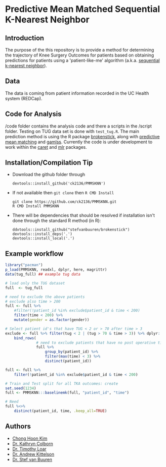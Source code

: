 
Predictive Mean Matched Sequential K-Nearest Neighbor
=====================================================

Introduction
------------

The purpose of the this repository is to provide a method for determining the trajectory of Knee Surgery Outcomes for patients based on obtaining predictions for patients using a 'patient-like-me' algorithm (a.k.a. [sequential k-nearest neighbor](https://www.ncbi.nlm.nih.gov/pubmed/20676226)).

Data
----

The data is coming from patient information recorded in the UC Health system (REDCap).

Code for Analysis
-----------------

/code folder contains the analysis code and there a scripts in the /script folder. Testing on TUG data set is done with `test_tug.R`. The main prediction method is using the R package [brokenstick](https://github.com/stefvanbuuren/brokenstick), along with [predictive mean matching](https://books.google.com/books?hl=en&lr=&id=rM8eSRUYYHYC&oi=fnd&pg=PA442&dq=%22predictive+mean+matching%22++rubin&ots=OM-74mXZoX&sig=H-tIcTl7xqIfbgumXuHBktBTfkQ#v=onepage&q=%22predictive%20mean%20matching%22%20%20rubin&f=false) and [gamlss](https://www.gamlss.com/). Currently the code is under development to work within the [caret](https://github.com/topepo/caret) and [mlr](https://github.com/mlr-org/mlr) packages.

Installation/Compilation Tip
----------------------------

-   Download the github folder through

        devtools::install_github('ck2136/PMMSKNN')

-   If not available then `git clone` then `R CMD Install`

        git clone https://github.com/ck2136/PMMSKNN.git
        R CMD Install PMMSKNN

-   There will be dependencies that should be resolved if installation isn't done through the standard R method (in R):

        ddvtools::install_github("stefvanbuuren/brokenstick")
        devtools::install_deps('.')
        devtools::install_local('.')

Example workflow
----------------

``` r
library("pacman")
p_load(PMMSKNN, readxl, dplyr, here, magrittr)
data(tug_full) ## example tug data
```

``` r
# load only the TUG dataset
full  <- tug_full

# need to exclude the above patients
# exclude also time > 200
full <- full %>%
    #filter(!patient_id %in% exclude$patient_id & time < 200)
    filter(time < 200) %>%
    mutate(gender = as.factor(gender))

# Select patient id's that have TUG < 2 or > 70 after time > 3 
exclude <- full %>% filter(tug < 2 | (tug > 70 & time > 3)) %>% dplyr::select(patient_id) %>%
    bind_rows(
              # need to exclude patients that have no post operative time beyond 2 from the train pre and possibly test pre because if people don't have post operative time in test it doesn't make sense
              full %>%
                  group_by(patient_id) %>%
                  filter(max(time) < 3) %>%
                  distinct(patient_id))

full <- full %>%
    filter(!patient_id %in% exclude$patient_id & time < 200)

# Train and Test split for all TKA outcomes: create 
set.seed(1234)
full <- PMMSKNN:::baselinemk(full, "patient_id", "time")

# Need 
full %<>%
    distinct(patient_id, time, .keep_all=TRUE)
```

Authors
-------

-   [Chong Hoon Kim](mailto:chong.kim@ucdenver.edu)
-   [Dr. Kathryn Colborn](mailto:KATHRYN.COLBORN@UCDENVER.EDU)
-   [Dr. Timothy Loar](mailto:TIMOTHY.LOAR@UCDENVER.EDU)
-   [Dr. Andrew Kittelson](mailto:andrew.kittelson@ucdenver.edu)
-   [Dr. Stef van Buuren](mailto:S.vanBuuren@uu.nl)
